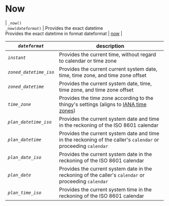 # Now

| <a name="now"></a> `_now()`<br>`_now(`*`dateformat`*`)` | Provides the exact datetime<br>Provides the exact datetime in format dateformat | [now](../prop/now.md) |


| *`dateformat`* | description |
| --- | --- |
| <a name="instant"></a> *`instant`* | Provides the current time, without regard to calendar or time zone |
| <a name="zoned_datetime_iso"></a> *`zoned_datetime_iso`* | Provides the current current system date, time, time zone, and time zone offset |
| <a name="zoned_datetime"></a> *`zoned_datetime`* | Provides the current system date, time, time zone, and time zone offset |
| <a name="time_zone"></a> *`time_zone`* | Provides the time zone according to the thingy's settings (aligns to [IANA time zones](https://www.iana.org/time-zones)) |
| <a name="plan_datetime_iso"></a> *`plan_datetime_iso`* | Provides the current system date and time in the reckoning of the ISO 8601 calendar |
| <a name="plan_datetime"></a> *`plan_datetime`* | Provides the current system date and time in the reckoning of the caller's `calendar` or proceeding `calendar` |
| <a name="plan_date_iso"></a> *`plan_date_iso`* | Provides the current system date in the reckoning of the ISO 8601 calendar |
| <a name="plan_date"></a> *`plan_date`* | Provides the current system date in the reckoning of the caller's `calendar` or proceeding `calendar` |
| <a name="plan_time_iso"></a> *`plan_time_iso`* | Provides the current system time in the reckoning of the ISO 8601 calendar |



